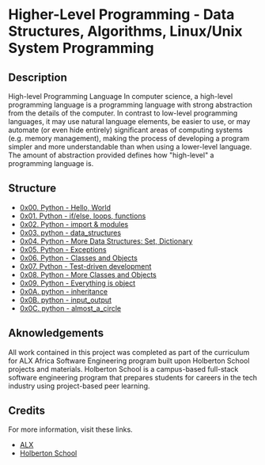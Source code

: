 # Higher-Level Programming - Data Structures, Algorithms, Linux/Unix System Programming

## Description
High-level Programming Language In computer science, a high-level programming language is a programming language with strong abstraction from the details of the computer. In contrast to low-level programming languages, it may use natural language elements, be easier to use, or may automate (or even hide entirely) significant areas of computing systems (e.g. memory management), making the process of developing a program simpler and more understandable than when using a lower-level language. The amount of abstraction provided defines how "high-level" a programming language is.

## Structure

* [0x00. Python - Hello, World](./0x00-python-hello_world)
* [0x01. Python - if/else, loops, functions](./0x01-python-if_else_loops_functions)
* [0x02. Python - import & modules](./0x02-python-import_modules/)
* [0x03. python - data_structures](./0x03-python-data_structures/)
* [0x04. Python - More Data Structures: Set, Dictionary](./0x04-python-more_data_structures/)
* [0x05. Python - Exceptions](./0x05-python-exceptions/)
* [0x06. Python - Classes and Objects](./0x06-python-classes/)
* [0x07. Python - Test-driven development](./0x07-python-test_driven_development/)
* [0x08. Python - More Classes and Objects](./0x08-python-more_classes/)
* [0x09. Python - Everything is object](./0x09-python-everything_is_object/)
*	[0x0A. python - inheritance](./0x0A-python-inheritance/)
*	[0x0B. python - input_output](./0x0B-python-input_output/)
*	[0x0C. python - almost_a_circle](./0x0C-python-almost_a_circle/)

## Aknowledgements

All work contained in this project was completed as part of the curriculum for ALX Africa Software Engineering program built upon Holberton School projects and materials. Holberton School is a campus-based full-stack software engineering program that prepares students for careers in the tech industry using project-based peer learning.


## Credits
For more information, visit these links.

* [ALX ](https://www.alxafrica.com/)
* [Holberton School](https://www.holbertonschool.com/)